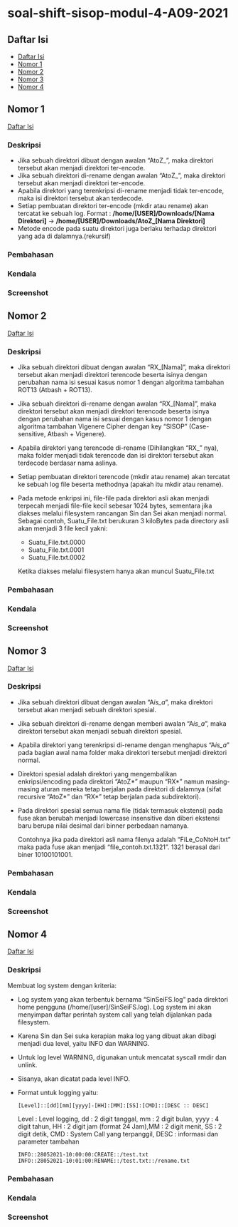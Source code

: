 # soal-shift-sisop-modul-4-A09-2021

## Daftar Isi

- [Daftar Isi](#daftar-isi)
- [Nomor 1](#nomor-1)
- [Nomor 2](#nomor-2)
- [Nomor 3](#nomor-3)
- [Nomor 4](#nomor-4)

## Nomor 1

[Daftar Isi](#daftar-isi)

### **Deskripsi**

- Jika sebuah direktori dibuat dengan awalan “AtoZ\_”, maka direktori tersebut akan menjadi direktori ter-encode.
- Jika sebuah direktori di-rename dengan awalan “AtoZ\_”, maka direktori tersebut akan menjadi direktori ter-encode.
- Apabila direktori yang terenkripsi di-rename menjadi tidak ter-encode, maka isi direktori tersebut akan terdecode.
- Setiap pembuatan direktori ter-encode (mkdir atau rename) akan tercatat ke sebuah log. Format : **/home/[USER]/Downloads/[Nama Direktori]** → **/home/[USER]/Downloads/AtoZ\_[Nama Direktori]**
- Metode encode pada suatu direktori juga berlaku terhadap direktori yang ada di dalamnya.(rekursif)

### **Pembahasan**

### **Kendala**

### **Screenshot**

## Nomor 2

[Daftar Isi](#daftar-isi)

### **Deskripsi**

- Jika sebuah direktori dibuat dengan awalan “RX\_[Nama]”, maka direktori tersebut akan menjadi direktori terencode beserta isinya dengan perubahan nama isi sesuai kasus nomor 1 dengan algoritma tambahan ROT13 (Atbash + ROT13).
- Jika sebuah direktori di-rename dengan awalan “RX\_[Nama]”, maka direktori tersebut akan menjadi direktori terencode beserta isinya dengan perubahan nama isi sesuai dengan kasus nomor 1 dengan algoritma tambahan Vigenere Cipher dengan key “SISOP” (Case-sensitive, Atbash + Vigenere).
- Apabila direktori yang terencode di-rename (Dihilangkan “RX\_” nya), maka folder menjadi tidak terencode dan isi direktori tersebut akan terdecode berdasar nama aslinya.
- Setiap pembuatan direktori terencode (mkdir atau rename) akan tercatat ke sebuah log file beserta methodnya (apakah itu mkdir atau rename).
- Pada metode enkripsi ini, file-file pada direktori asli akan menjadi terpecah menjadi file-file kecil sebesar 1024 bytes, sementara jika diakses melalui filesystem rancangan Sin dan Sei akan menjadi normal. Sebagai contoh, Suatu_File.txt berukuran 3 kiloBytes pada directory asli akan menjadi 3 file kecil yakni:

  - Suatu_File.txt.0000
  - Suatu_File.txt.0001
  - Suatu_File.txt.0002

  Ketika diakses melalui filesystem hanya akan muncul Suatu_File.txt

### **Pembahasan**

### **Kendala**

### **Screenshot**

## Nomor 3

[Daftar Isi](#daftar-isi)

### **Deskripsi**

- Jika sebuah direktori dibuat dengan awalan “A*is_a*”, maka direktori tersebut akan menjadi sebuah direktori spesial.
- Jika sebuah direktori di-rename dengan memberi awalan “A*is_a*”, maka direktori tersebut akan menjadi sebuah direktori spesial.
- Apabila direktori yang terenkripsi di-rename dengan menghapus “A*is_a*” pada bagian awal nama folder maka direktori tersebut menjadi direktori normal.
- Direktori spesial adalah direktori yang mengembalikan enkripsi/encoding pada direktori “AtoZ*” maupun “RX*” namun masing-masing aturan mereka tetap berjalan pada direktori di dalamnya (sifat recursive “AtoZ*” dan “RX*” tetap berjalan pada subdirektori).
- Pada direktori spesial semua nama file (tidak termasuk ekstensi) pada fuse akan berubah menjadi lowercase insensitive dan diberi ekstensi baru berupa nilai desimal dari binner perbedaan namanya.

  Contohnya jika pada direktori asli nama filenya adalah “FiLe_CoNtoH.txt” maka pada fuse akan menjadi “file_contoh.txt.1321”. 1321 berasal dari biner 10100101001.

### **Pembahasan**

### **Kendala**

### **Screenshot**

## Nomor 4

[Daftar Isi](#daftar-isi)

### **Deskripsi**

Membuat log system dengan kriteria:

- Log system yang akan terbentuk bernama “SinSeiFS.log” pada direktori home pengguna (/home/[user]/SinSeiFS.log). Log system ini akan menyimpan daftar perintah system call yang telah dijalankan pada filesystem.
- Karena Sin dan Sei suka kerapian maka log yang dibuat akan dibagi menjadi dua level, yaitu INFO dan WARNING.
- Untuk log level WARNING, digunakan untuk mencatat syscall rmdir dan unlink.
- Sisanya, akan dicatat pada level INFO.
- Format untuk logging yaitu:

  `[Level]::[dd][mm][yyyy]-[HH]:[MM]:[SS]:[CMD]::[DESC :: DESC]`

  Level : Level logging, dd : 2 digit tanggal, mm : 2 digit bulan, yyyy : 4 digit tahun, HH : 2 digit jam (format 24 Jam),MM : 2 digit menit, SS : 2 digit detik, CMD : System Call yang terpanggil, DESC : informasi dan parameter tambahan

  ```
  INFO::28052021-10:00:00:CREATE::/test.txt
  INFO::28052021-10:01:00:RENAME::/test.txt::/rename.txt
  ```

### **Pembahasan**

### **Kendala**

### **Screenshot**
